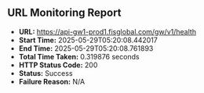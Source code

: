 ## URL Monitoring Report

- **URL:** https://api-gw1-prod1.fisglobal.com/gw/v1/health
- **Start Time:** 2025-05-29T05:20:08.442017
- **End Time:** 2025-05-29T05:20:08.761893
- **Total Time Taken:** 0.319876 seconds
- **HTTP Status Code:** 200
- **Status:** Success
- **Failure Reason:** N/A
